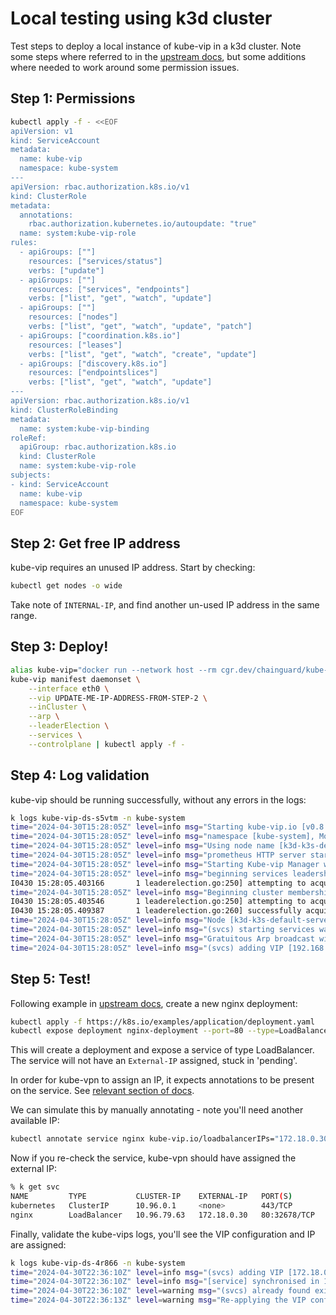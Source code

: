 # Local testing using k3d cluster

Test steps to deploy a local instance of kube-vip in a k3d cluster. Note some
steps where referred to in the [upstream docs](https://kube-vip.io/docs/usage/kind),
but some additions where needed to work around some permission issues.

## Step 1: Permissions

```bash
kubectl apply -f - <<EOF
apiVersion: v1
kind: ServiceAccount
metadata:
  name: kube-vip
  namespace: kube-system
---
apiVersion: rbac.authorization.k8s.io/v1
kind: ClusterRole
metadata:
  annotations:
    rbac.authorization.kubernetes.io/autoupdate: "true"
  name: system:kube-vip-role
rules:
  - apiGroups: [""]
    resources: ["services/status"]
    verbs: ["update"]
  - apiGroups: [""]
    resources: ["services", "endpoints"]
    verbs: ["list", "get", "watch", "update"]
  - apiGroups: [""]
    resources: ["nodes"]
    verbs: ["list", "get", "watch", "update", "patch"]
  - apiGroups: ["coordination.k8s.io"]
    resources: ["leases"]
    verbs: ["list", "get", "watch", "create", "update"]
  - apiGroups: ["discovery.k8s.io"]
    resources: ["endpointslices"]
    verbs: ["list", "get", "watch", "update"]
---
apiVersion: rbac.authorization.k8s.io/v1
kind: ClusterRoleBinding
metadata:
  name: system:kube-vip-binding
roleRef:
  apiGroup: rbac.authorization.k8s.io
  kind: ClusterRole
  name: system:kube-vip-role
subjects:
- kind: ServiceAccount
  name: kube-vip
  namespace: kube-system
EOF
```

## Step 2: Get free IP address

kube-vip requires an unused IP address. Start by checking: 

```bash
kubectl get nodes -o wide
```

Take note of `INTERNAL-IP`, and find another un-used IP address in the same
range.

## Step 3: Deploy!

```bash
alias kube-vip="docker run --network host --rm cgr.dev/chainguard/kube-vip:latest"
kube-vip manifest daemonset \
    --interface eth0 \
    --vip UPDATE-ME-IP-ADDRESS-FROM-STEP-2 \
    --inCluster \
    --arp \
    --leaderElection \
    --services \
    --controlplane | kubectl apply -f -
```

## Step 4: Log validation

kube-vip should be running successfully, without any errors in the logs:

```bash
k logs kube-vip-ds-s5vtm -n kube-system
time="2024-04-30T15:28:05Z" level=info msg="Starting kube-vip.io [v0.8.0]"
time="2024-04-30T15:28:05Z" level=info msg="namespace [kube-system], Mode: [ARP], Features(s): Control Plane:[true], Services:[true]"
time="2024-04-30T15:28:05Z" level=info msg="Using node name [k3d-k3s-default-server-0]"
time="2024-04-30T15:28:05Z" level=info msg="prometheus HTTP server started"
time="2024-04-30T15:28:05Z" level=info msg="Starting Kube-vip Manager with the ARP engine"
time="2024-04-30T15:28:05Z" level=info msg="beginning services leadership, namespace [kube-system], lock name [plndr-svcs-lock], id [k3d-k3s-default-server-0]"
I0430 15:28:05.403166       1 leaderelection.go:250] attempting to acquire leader lease kube-system/plndr-svcs-lock...
time="2024-04-30T15:28:05Z" level=info msg="Beginning cluster membership, namespace [kube-system], lock name [plndr-cp-lock], id [k3d-k3s-default-server-0]"
I0430 15:28:05.403546       1 leaderelection.go:250] attempting to acquire leader lease kube-system/plndr-cp-lock...
I0430 15:28:05.409387       1 leaderelection.go:260] successfully acquired lease kube-system/plndr-cp-lock
time="2024-04-30T15:28:05Z" level=info msg="Node [k3d-k3s-default-server-0] is assuming leadership of the cluster"
time="2024-04-30T15:28:05Z" level=info msg="(svcs) starting services watcher for all namespaces"
time="2024-04-30T15:28:05Z" level=info msg="Gratuitous Arp broadcast will repeat every 3 seconds for [192.168.208.195/eth0]"
time="2024-04-30T15:28:05Z" level=info msg="(svcs) adding VIP [192.168.208.3] via eth0 for [kube-system/traefik]"
```

## Step 5: Test!

Following example in [upstream docs](https://kube-vip.io/docs/usage/kind),
create a new nginx deployment:

```bash
kubectl apply -f https://k8s.io/examples/application/deployment.yaml
kubectl expose deployment nginx-deployment --port=80 --type=LoadBalancer --name=nginx
```

This will create a deployment and expose a service of type LoadBalancer. The
service will not have an `External-IP` assigned, stuck in 'pending'.

In order for kube-vpn to assign an IP, it expects annotations to be present on
the service. See [relevant section of docs](https://kube-vip.io/docs/usage/kubernetes-services).

We can simulate this by manually annotating - note you'll need another available
IP:

```bash
kubectl annotate service nginx kube-vip.io/loadbalancerIPs="172.18.0.30"
```

Now if you re-check the service, kube-vpn should have assigned the external IP:

```bash
% k get svc
NAME         TYPE           CLUSTER-IP    EXTERNAL-IP   PORT(S)        AGE
kubernetes   ClusterIP      10.96.0.1     <none>        443/TCP        4m15s
nginx        LoadBalancer   10.96.79.63   172.18.0.30   80:32678/TCP   95s
```

Finally, validate the kube-vips logs, you'll see the VIP configuration and IP
are assigned:

```bash
k logs kube-vip-ds-4r866 -n kube-system
time="2024-04-30T22:36:10Z" level=info msg="(svcs) adding VIP [172.18.0.30] via eth0 for [default/nginx]"
time="2024-04-30T22:36:10Z" level=info msg="[service] synchronised in 16ms"
time="2024-04-30T22:36:10Z" level=warning msg="(svcs) already found existing address [172.18.0.30] on adapter [eth0]"
time="2024-04-30T22:36:13Z" level=warning msg="Re-applying the VIP configuration [172.18.0.30] to the interface [eth0]"
```
